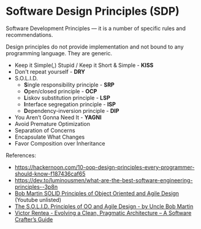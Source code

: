 # Software Design Principles (SDP)

Software Development Principles — it is a number of specific rules and recommendations.

Design principles do not provide implementation and not bound to any programming language. They are generic. 

 + Keep it Simple(,) Stupid / Keep it Short & Simple - **KISS**
 + Don't repeat yourself - **DRY**
 + S.O.L.I.D.
    - **S**ingle responsibility principle - **SRP**
    - **O**pen/closed principle - **OCP**
    - **L**iskov substitution principle - **LSP** 
    - **I**nterface segregation principle - **ISP**
    - **D**ependency-inversion principle - **DIP**
 + You Aren’t Gonna Need It - **YAGNI**
 + Avoid Premature Optimization
 + Separation of Concerns
 + Encapsulate What Changes
 + Favor Composition over Inheritance

References:
 - https://hackernoon.com/10-oop-design-principles-every-programmer-should-know-f187436caf65
 - https://dev.to/luminousmen/what-are-the-best-software-engineering-principles--3p8n
 - [Bob Martin SOLID Principles of Object Oriented and Agile Design](https://www.youtube.com/watch?v=TMuno5RZNeE) (Youtube unlisted)
 - [The S.O.L.I.D. Principles of OO and Agile Design - by Uncle Bob Martin](https://www.youtube.com/watch?v=t86v3N4OshQ)
 - [Victor Rentea - Evolving a Clean, Pragmatic Architecture – A Software Crafter’s Guide](https://www.youtube.com/watch?v=tMHO7_RLxgQ)



